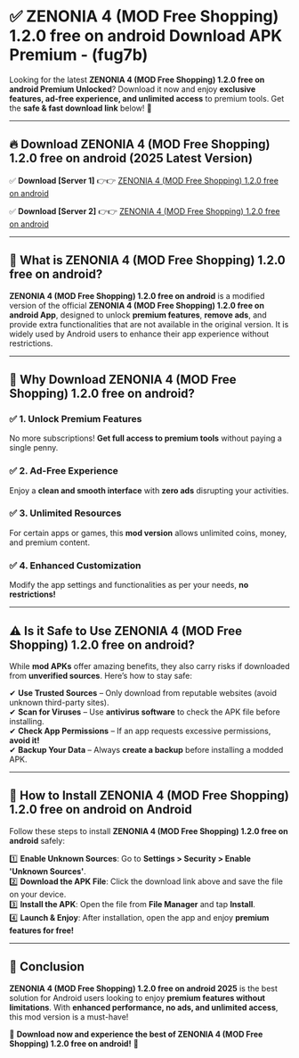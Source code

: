 
# ✅ ZENONIA 4 (MOD Free Shopping) 1.2.0 free on android Download APK Premium -  (fug7b) 

Looking for the latest **ZENONIA 4 (MOD Free Shopping) 1.2.0 free on android Premium Unlocked**? Download it now and enjoy **exclusive features, ad-free experience, and unlimited access** to premium tools. Get the **safe & fast download link** below! 🚀

---

## 🔥 Download ZENONIA 4 (MOD Free Shopping) 1.2.0 free on android (2025 Latest Version)

✅ **Download [Server 1]** 👉👉 [ZENONIA 4 (MOD Free Shopping) 1.2.0 free on android ](https://apkcomod.com?title=ZENONIA_4_(MOD_Free_Shopping)_1.2.0_free_on_android)  

✅ **Download [Server 2]** 👉👉 [ZENONIA 4 (MOD Free Shopping) 1.2.0 free on android ](https://apkcomod.com?title=ZENONIA_4_(MOD_Free_Shopping)_1.2.0_free_on_android)  


---

## 📌 What is ZENONIA 4 (MOD Free Shopping) 1.2.0 free on android?

**ZENONIA 4 (MOD Free Shopping) 1.2.0 free on android** is a modified version of the official **ZENONIA 4 (MOD Free Shopping) 1.2.0 free on android App**, designed to unlock **premium features**, **remove ads**, and provide extra functionalities that are not available in the original version. It is widely used by Android users to enhance their app experience without restrictions.

---

## 🌟 Why Download ZENONIA 4 (MOD Free Shopping) 1.2.0 free on android?

### ✅ 1. Unlock Premium Features
No more subscriptions! **Get full access to premium tools** without paying a single penny.

### ✅ 2. Ad-Free Experience
Enjoy a **clean and smooth interface** with **zero ads** disrupting your activities.

### ✅ 3. Unlimited Resources
For certain apps or games, this **mod version** allows unlimited coins, money, and premium content.

### ✅ 4. Enhanced Customization
Modify the app settings and functionalities as per your needs, **no restrictions!**

---

## ⚠️ Is it Safe to Use ZENONIA 4 (MOD Free Shopping) 1.2.0 free on android?

While **mod APKs** offer amazing benefits, they also carry risks if downloaded from **unverified sources**. Here’s how to stay safe:

✔ **Use Trusted Sources** – Only download from reputable websites (avoid unknown third-party sites).  
✔ **Scan for Viruses** – Use **antivirus software** to check the APK file before installing.  
✔ **Check App Permissions** – If an app requests excessive permissions, **avoid it!**  
✔ **Backup Your Data** – Always **create a backup** before installing a modded APK.

---

## 📲 How to Install ZENONIA 4 (MOD Free Shopping) 1.2.0 free on android on Android

Follow these steps to install **ZENONIA 4 (MOD Free Shopping) 1.2.0 free on android** safely:

1️⃣ **Enable Unknown Sources**: Go to **Settings > Security > Enable 'Unknown Sources'**.  
2️⃣ **Download the APK File**: Click the download link above and save the file on your device.  
3️⃣ **Install the APK**: Open the file from **File Manager** and tap **Install**.  
4️⃣ **Launch & Enjoy**: After installation, open the app and enjoy **premium features for free!**

---

## 🚀 Conclusion

**ZENONIA 4 (MOD Free Shopping) 1.2.0 free on android 2025** is the best solution for Android users looking to enjoy **premium features without limitations**. With **enhanced performance, no ads, and unlimited access**, this mod version is a must-have!

🔻 **Download now and experience the best of ZENONIA 4 (MOD Free Shopping) 1.2.0 free on android!** 🔻

